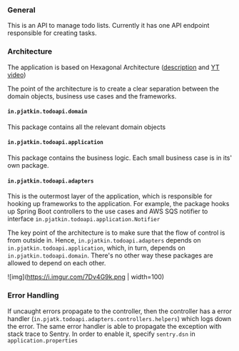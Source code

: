 ### General

This is an API to manage todo lists. Currently it has one API endpoint responsible for creating tasks.

### Architecture
The application is based on Hexagonal Architecture ([description](https://blog.ndepend.com/hexagonal-architecture) and [YT video](https://www.youtube.com/watch?v=cPH5AiqLQTo))

The point of the architecture is to create a clear separation between the domain objects, business use cases and the frameworks.

#### `in.pjatkin.todoapi.domain`
This package contains all the relevant domain objects

#### `in.pjatkin.todoapi.application`
This package contains the business logic. Each small business case is in its' own package.

#### `in.pjatkin.todoapi.adapters` 
This is the outermost layer of the application, which is responsible for hooking up frameworks to the application.
For example, the package hooks up Spring Boot controllers to the use cases and AWS SQS notifier to interface `in.pjatkin.todoapi.application.Notifier`

The key point of the architecture is to make sure that the flow of control is from outside in. Hence, `in.pjatkin.todoapi.adapters` depends on `in.pjatkin.todoapi.application`, which, in turn, depends on `in.pjatkin.todoapi.domain`.
There's no other way these packages are allowed to depend on each other.

![img](https://i.imgur.com/7Dv4G9k.png | width=100)

### Error Handling
If uncaught errors propagate to the controller, then the controller has a error handler (`in.pjatk.todoapi.adapters.controllers.helpers`) which logs down the error.
The same error handler is able to propagate the exception with stack trace to Sentry. In order to enable it, specify `sentry.dsn` in `application.properties`

